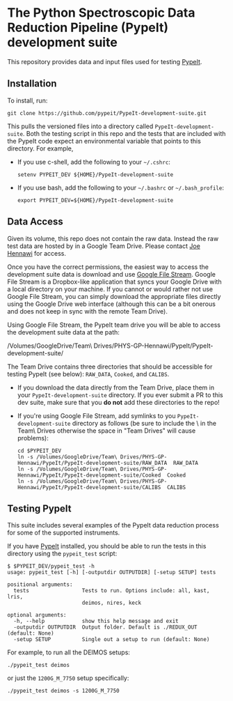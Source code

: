 # The Python Spectroscopic Data Reduction Pipeline (PypeIt) development suite

This repository provides data and input files used for testing
[PypeIt](https://github.com/pypeit/PypeIt).

## Installation

To install, run:

`git clone https://github.com/pypeit/PypeIt-development-suite.git`

This pulls the versioned files into a directory called
`PypeIt-development-suite`.  Both the testing script in this repo and
the tests that are included with the PypeIt code expect an environmental
variable that points to this directory.  For example,

 - If you use c-shell, add the following to your `~/.cshrc`:

   ```
   setenv PYPEIT_DEV ${HOME}/PypeIt-development-suite
   ```

 - If you use bash, add the following to your `~/.bashrc` or
   `~/.bash_profile`:

   ```
   export PYPEIT_DEV=${HOME}/PypeIt-development-suite
   ```

## Data Access

Given its volume, this repo does not contain the raw data.  Instead the
raw test data are hosted by in a Google Team Drive.  Please contact [Joe
Hennawi](mailto:joe@physics.ucsb.edu) for access.

Once you have the correct permissions, the easiest way to access the
development suite data is download and use [Google File
Stream](https://support.google.com/drive/answer/7329379?hl=en).  Google
File Stream is a Dropbox-like application that syncs your Google Drive
with a local directory on your machine.  If you cannot or would rather
not use Google File Stream, you can simply download the appropriate
files directly using the Google Drive web interface (although this can
be a bit onerous and does not keep in sync with the remote Team Drive).

Using Google File Stream, the PypeIt team drive you will be able to
access the development suite data at the path: 

/Volumes/GoogleDrive/Team\ Drives/PHYS-GP-Hennawi/PypeIt/PypeIt-development-suite/

The Team Drive contains three directories that should be accessible for
testing PypeIt (see below): `RAW_DATA`, `Cooked`, and `CALIBS`.

  - If you download the data directly from the Team Drive, place them in
    your `PypeIt-development-suite` directory.  If you ever submit a PR
    to this dev suite, make sure that you **do not** add these
    directories to the repo!

  - If you're using Google File Stream, add symlinks to you
    `PypeIt-development-suite` directory as follows (be sure to include
    the \ in the Team\ Drives otherwise the space in "Team Drives" will
    cause problems):

    ```
    cd $PYPEIT_DEV
    ln -s /Volumes/GoogleDrive/Team\ Drives/PHYS-GP-Hennawi/PypeIt/PypeIt-development-suite/RAW_DATA  RAW_DATA
    ln -s /Volumes/GoogleDrive/Team\ Drives/PHYS-GP-Hennawi/PypeIt/PypeIt-development-suite/Cooked  Cooked
    ln -s /Volumes/GoogleDrive/Team\ Drives/PHYS-GP-Hennawi/PypeIt/PypeIt-development-suite/CALIBS  CALIBS
    ```

## Testing PypeIt

This suite includes several examples of the PypeIt data reduction process 
for some of the supported instruments.

If you have [PypeIt](https://github.com/pypeit/PypeIt) installed, you
should be able to run the tests in this directory using the
`pypeit_test` script:

```
$ $PYPEIT_DEV/pypeit_test -h
usage: pypeit_test [-h] [-outputdir OUTPUTDIR] [-setup SETUP] tests

positional arguments:
  tests                 Tests to run. Options include: all, kast, lris,
                        deimos, nires, keck

optional arguments:
  -h, --help            show this help message and exit
  -outputdir OUTPUTDIR  Output folder. Default is ./REDUX_OUT (default: None)
  -setup SETUP          Single out a setup to run (default: None)
```

For example, to run all the DEIMOS setups:

```
./pypeit_test deimos
```

or just the `1200G_M_7750` setup specifically:

```
./pypeit_test deimos -s 1200G_M_7750
```


